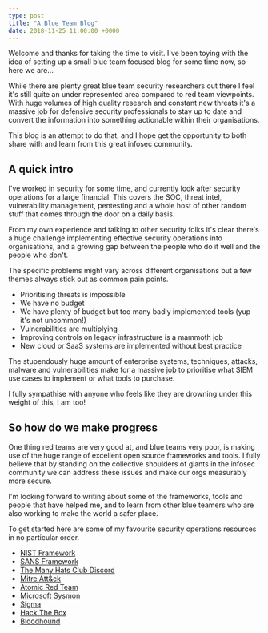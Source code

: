 ```yaml
---
type: post
title: "A Blue Team Blog"
date: 2018-11-25 11:00:00 +0000
---
```


Welcome and thanks for taking the time to visit. I've been toying with the idea of setting up a small blue team focused blog for some time now, so here we are...

While there are plenty great blue team security researchers out there I feel it's still quite an under represented area compared to red team viewpoints. With huge volumes of high quality research and constant new threats it's a massive job for defensive security professionals to stay up to date and convert the information into something actionable within their organisations.

This blog is an attempt to do that, and I hope get the opportunity to both share with and learn from this great infosec community.

## A quick intro

I've worked in security for some time, and currently look after security operations for a large financial. This covers the SOC, threat intel, vulnerability management, pentesting and a whole host of other random stuff that comes through the door on a daily basis.

From my own experience and talking to other security folks it's clear there's a huge challenge implementing effective security operations into organisations, and a growing gap between the people who do it well and the people who don't.

The specific problems might vary across different organisations but a few themes always stick out as common pain points.

- Prioritising threats is impossible
- We have no budget
- We have plenty of budget but too many badly implemented tools (yup it's not uncommon!)
- Vulnerabilities are multiplying
- Improving controls on legacy infrastructure is a mammoth job
- New cloud or SaaS systems are implemented without best practice

The stupendously huge amount of enterprise systems, techniques, attacks, malware and vulnerabilities make for a massive job to prioritise what SIEM use cases to implement or what tools to purchase.

I fully sympathise with anyone who feels like they are drowning under this weight of this, I am too!

## So how do we make progress

One thing red teams are very good at, and blue teams very poor, is making use of the huge range of excellent open source frameworks and tools. I fully believe that by standing on the collective shoulders of giants in the infosec community we can address these issues and make our orgs measurably more secure.

I'm looking forward to writing about some of the frameworks, tools and people that have helped me, and to learn from other blue teamers who are also working to make the world a safer place.

To get started here are some of my favourite security operations resources in no particular order.

- [NIST Framework](https://www.nist.gov/cyberframework)
- [SANS Framework](https://www.sans.org/critical-security-controls)
- [The Many Hats Club Discord](https://twitter.com/TheManyHatsClub)
- [Mitre Att&ck](https://attack.mitre.org/)
- [Atomic Red Team](https://github.com/redcanaryco/atomic-red-team)
- [Microsoft Sysmon](https://docs.microsoft.com/en-us/sysinternals/downloads/sysmon)
- [Sigma](https://github.com/Neo23x0/sigma)
- [Hack The Box](https://www.hackthebox.eu/)
- [Bloodhound](https://github.com/BloodHoundAD/BloodHound)
